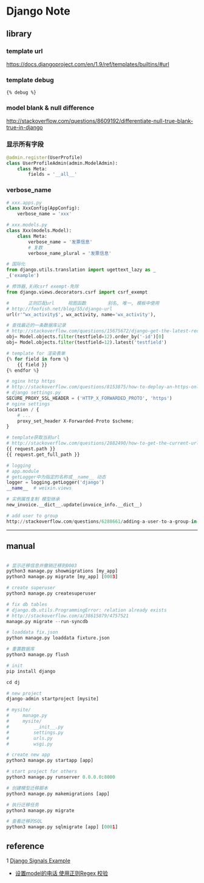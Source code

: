Django Note
===========

library
-------

### template url

<https://docs.djangoproject.com/en/1.9/ref/templates/builtins/#url>

### template debug

    {% debug %}

### model blank & null difference

<http://stackoverflow.com/questions/8609192/differentiate-null-true-blank-true-in-django>

### 显示所有字段

``` python
@admin.register(UserProfile)
class UserProfileAdmin(admin.ModelAdmin):
    class Meta:
        fields = '__all__'
```

### verbose_name

``` python
# xxx.apps.py
class XxxConfig(AppConfig):
    verbose_name = 'xxx'
```

``` python
# xxx.models.py
class Xxx(models.Model):
    class Meta:
        verbose_name = '发票信息'
        # 复数
        verbose_name_plural = '发票信息'

# 国际化
from django.utils.translation import ugettext_lazy as _
_('example')

# 修饰器,关闭csrf exempt-免除
from django.views.decorators.csrf import csrf_exempt

#       正则匹配url     视图函数        别名, 唯一, 模板中使用
# http://foofish.net/blog/55/django-url
url(r'^wx_activity$', wx_activity, name='wx_activity'),

# 查找最近的一条数据库记录
# http://stackoverflow.com/questions/15675672/django-get-the-latest-record-with-filter
obj= Model.objects.filter(testfield=12).order_by('-id')[0]
obj= Model.objects.filter(testfield=12).latest('testfield')

# template for 渲染表单
{% for field in form %}
    {{ field }}
{% endfor %}

# nginx http https
# http://stackoverflow.com/questions/8153875/how-to-deploy-an-https-only-site-with-django-nginx
# django settings.py
SECURE_PROXY_SSL_HEADER = ('HTTP_X_FORWARDED_PROTO', 'https')
# nginx settings
location / {
    # ... 
    proxy_set_header X-Forwarded-Proto $scheme;
}

# template获取当前url
# http://stackoverflow.com/questions/2882490/how-to-get-the-current-url-within-a-django-template
{{ request.path }}
{{ request.get_full_path }}

# logging
# app.module
# getLogger中为指定的名称或__name__ 动态
logger = logging.getLogger('django')
__name__  # weixin.views

# 实例属性复制 模型继承
new_invoice.__dict__.update(invoice_info.__dict__)

# add user to group
http://stackoverflow.com/questions/6288661/adding-a-user-to-a-group-in-django
```

---

manual
------

``` python

# 显示迁移信息并撤销迁移到0003
python3 manage.py showmigrations [my_app]
python3 manage.py migrate [my_app] [0003]

# create superuser
python3 manage.py createsuperuser

# fix db tables
# django.db.utils.ProgrammingError: relation already exists
# http://stackoverflow.com/a/38615879/4757521
manage.py migrate --run-syncdb

# loaddata fix.json
python manage.py loaddata fixture.json

# 重置数据库
python3 manage.py flush

# init
pip install django

cd dj

# new project
django-admin startproject [mysite]

# mysite/
#     manage.py
#     mysite/
#         __init__.py
#         settings.py
#         urls.py
#         wsgi.py

# create new app
python3 manage.py startapp [app]

# start project for others
python3 manage.py runserver 0.0.0.0:8000

# 创建模型迁移脚本
python3 manage.py makemigrations [app]

# 执行迁移任务
python3 manage.py migrate

# 查看迁移的SQL
python3 manage.py sqlmigrate [app] [0001]

```

reference
---------

1 [Django Signals Example](http://www.koopman.me/2015/01/django-signals-example/)
- [设置model的电话 使用正则Regex 校验](http://stackoverflow.com/questions/19130942/whats-the-best-way-to-store-phone-number-in-django-models)
